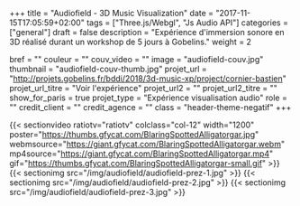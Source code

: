 +++
title = "Audiofield - 3D Music Visualization"
date = "2017-11-15T17:05:59+02:00"
tags = ["Three.js/Webgl", "Js Audio API"]
categories = ["general"]
draft = false
description = "Expérience d'immersion sonore en 3D réalisé durant un workshop de 5 jours à Gobelins."
weight = 2

bref = ""
couleur = ""
couv_video = ""
image = "audiofield-couv.jpg"
thumbnail = "audiofield-couv-thumb.jpg"
projet_url = "http://projets.gobelins.fr/bddi/2018/3d-music-xp/project/cornier-bastien"
projet_url_titre = "Voir l'expérience"
projet_url2 = ""
projet_url2_titre = ""
show_for_paris = true
projet_type = "Expérience visualisation audio"
role = ""
credit_client = ""
credit_agence = ""
class = "header-theme-negatif"
+++
 
{{< sectionvideo ratiotv="ratiotv" colclass="col-12" width="1200" poster="https://thumbs.gfycat.com/BlaringSpottedAlligatorgar.jpg" 
webmsource="https://giant.gfycat.com/BlaringSpottedAlligatorgar.webm" mp4source="https://giant.gfycat.com/BlaringSpottedAlligatorgar.mp4" 
gif="https://thumbs.gfycat.com/BlaringSpottedAlligatorgar-small.gif" >}}
{{< sectionimg src="/img/audiofield/audiofield-prez-1.jpg" >}}
{{< sectionimg src="/img/audiofield/audiofield-prez-2.jpg" >}}
{{< sectionimg src="/img/audiofield/audiofield-prez-3.jpg" >}}